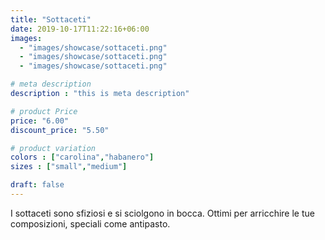 ```yaml
---
title: "Sottaceti"
date: 2019-10-17T11:22:16+06:00
images: 
  - "images/showcase/sottaceti.png"
  - "images/showcase/sottaceti.png"
  - "images/showcase/sottaceti.png"

# meta description
description : "this is meta description"

# product Price
price: "6.00"
discount_price: "5.50"

# product variation
colors : ["carolina","habanero"]
sizes : ["small","medium"]

draft: false
---
```


I sottaceti sono sfiziosi e si sciolgono in bocca. Ottimi per arricchire le tue composizioni, speciali come antipasto.